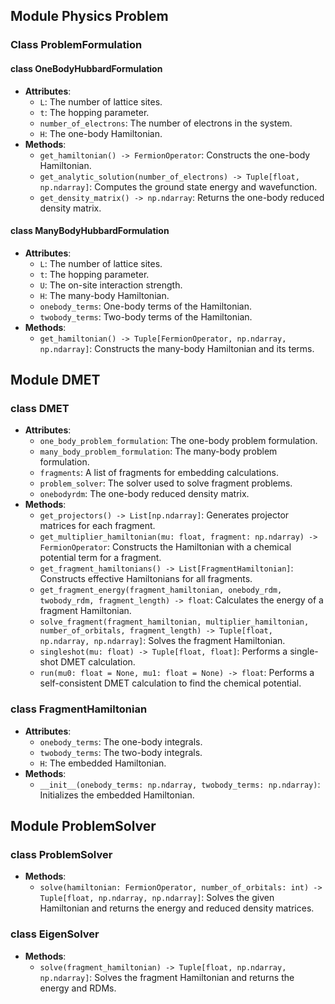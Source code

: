 ## Module Physics Problem

### Class ProblemFormulation

#### class OneBodyHubbardFormulation
- **Attributes**:
  - `L`: The number of lattice sites.
  - `t`: The hopping parameter.
  - `number_of_electrons`: The number of electrons in the system.
  - `H`: The one-body Hamiltonian.
- **Methods**:
  - `get_hamiltonian() -> FermionOperator`: Constructs the one-body Hamiltonian.
  - `get_analytic_solution(number_of_electrons) -> Tuple[float, np.ndarray]`: Computes the ground state energy and wavefunction.
  - `get_density_matrix() -> np.ndarray`: Returns the one-body reduced density matrix.

#### class ManyBodyHubbardFormulation
- **Attributes**:
  - `L`: The number of lattice sites.
  - `t`: The hopping parameter.
  - `U`: The on-site interaction strength.
  - `H`: The many-body Hamiltonian.
  - `onebody_terms`: One-body terms of the Hamiltonian.
  - `twobody_terms`: Two-body terms of the Hamiltonian.
- **Methods**:
  - `get_hamiltonian() -> Tuple[FermionOperator, np.ndarray, np.ndarray]`: Constructs the many-body Hamiltonian and its terms.

## Module DMET

### class DMET
- **Attributes**:
  - `one_body_problem_formulation`: The one-body problem formulation.
  - `many_body_problem_formulation`: The many-body problem formulation.
  - `fragments`: A list of fragments for embedding calculations.
  - `problem_solver`: The solver used to solve fragment problems.
  - `onebodyrdm`: The one-body reduced density matrix.
- **Methods**:
  - `get_projectors() -> List[np.ndarray]`: Generates projector matrices for each fragment.
  - `get_multiplier_hamiltonian(mu: float, fragment: np.ndarray) -> FermionOperator`: Constructs the Hamiltonian with a chemical potential term for a fragment.
  - `get_fragment_hamiltonians() -> List[FragmentHamiltonian]`: Constructs effective Hamiltonians for all fragments.
  - `get_fragment_energy(fragment_hamiltonian, onebody_rdm, twobody_rdm, fragment_length) -> float`: Calculates the energy of a fragment Hamiltonian.
  - `solve_fragment(fragment_hamiltonian, multiplier_hamiltonian, number_of_orbitals, fragment_length) -> Tuple[float, np.ndarray, np.ndarray]`: Solves the fragment Hamiltonian.
  - `singleshot(mu: float) -> Tuple[float, float]`: Performs a single-shot DMET calculation.
  - `run(mu0: float = None, mu1: float = None) -> float`: Performs a self-consistent DMET calculation to find the chemical potential.

### class FragmentHamiltonian
- **Attributes**:
  - `onebody_terms`: The one-body integrals.
  - `twobody_terms`: The two-body integrals.
  - `H`: The embedded Hamiltonian.
- **Methods**:
  - `__init__(onebody_terms: np.ndarray, twobody_terms: np.ndarray)`: Initializes the embedded Hamiltonian.

## Module ProblemSolver

### class ProblemSolver
- **Methods**:
  - `solve(hamiltonian: FermionOperator, number_of_orbitals: int) -> Tuple[float, np.ndarray, np.ndarray]`: Solves the given Hamiltonian and returns the energy and reduced density matrices.

### class EigenSolver
- **Methods**:
  - `solve(fragment_hamiltonian) -> Tuple[float, np.ndarray, np.ndarray]`: Solves the fragment Hamiltonian and returns the energy and RDMs.

